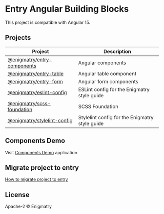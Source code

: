 # Entry Angular Building Blocks

This project is compatible with Angular 15.

## Projects

| Project                                                          | Description                                    |
| ---------------------------------------------------------------- | ---------------------------------------------- |
| [@enigmatry/entry-components](./libs/entry-components/README.md) | Angular components                             |
| [@enigmatry/entry-table](./libs/entry-table/README.md)           | Angular table component                        |
| [@enigmatry/entry-form](./libs/entry-form/README.md)             | Angular form components                        |
| [@enigmatry/eslint-config](./libs/eslint-config/README.md)       | ESLint config for the Enigmatry style guide    |
| [@enigmatry/scss-foundation ](./libs/scss-foundation/README.md)  | SCSS Foundation                                |
| [@enigmatry/stylelint-config](./libs/stylelint-config/README.md) | Stylelint config for the Enigmatry style guide |

## Components Demo

Visit [Components Demo](https://entry-demo.enigmatry.com/) application.

## Migrate project to entry

[How to migrate project to entry](https://github.com/enigmatry/entry-angular-building-blocks/wiki/Migrate-project-to-Entry)

## License

Apache-2 © Enigmatry
